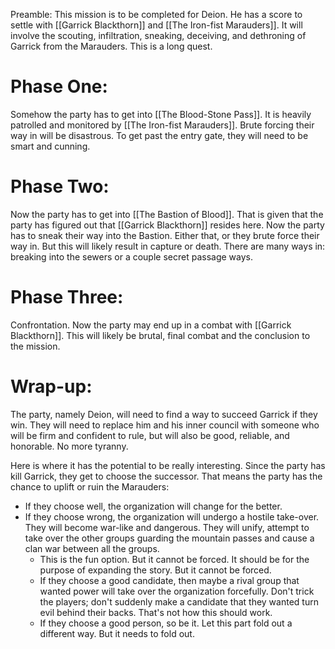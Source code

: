 Preamble:
This mission is to be completed for Deion. He has a score to settle with [[Garrick Blackthorn]] and [[The Iron-fist Marauders]]. It will involve the scouting, infiltration, sneaking, deceiving, and dethroning of Garrick from the Marauders. This is a long quest.

# Phase One:
Somehow the party has to get into [[The Blood-Stone Pass]]. It is heavily patrolled and monitored by [[The Iron-fist Marauders]]. Brute forcing their way in will be disastrous. To get past the entry gate, they will need to be smart and cunning.
# Phase Two:
Now the party has to get into [[The Bastion of Blood]]. That is given that the party has figured out that [[Garrick Blackthorn]] resides here. Now the party has to sneak their way into the Bastion. Either that, or they brute force their way in. But this will likely result in capture or death. There are many ways in: breaking into the sewers or a couple secret passage ways.

# Phase Three:
Confrontation. Now the party may end up in a combat with [[Garrick Blackthorn]]. This will likely be brutal, final combat and the conclusion to the mission.

# Wrap-up:
The party, namely Deion, will need to find a way to succeed Garrick if they win. They will need to replace him and his inner council with someone who will be firm and confident to rule, but will also be good, reliable, and honorable. No more tyranny. 

Here is where it has the potential to be really interesting. Since the party has kill Garrick, they get to choose the successor. That means the party has the chance to uplift or ruin the Marauders:
- If they choose well, the organization will change for the better.
- If they choose wrong, the organization will undergo a hostile take-over. They will become war-like and dangerous. They will unify, attempt to take over the other groups guarding the mountain passes and cause a clan war between all the groups. 
	- This is the fun option. But it cannot be forced. It should be for the purpose of expanding the story. But it cannot be forced. 
	- If they choose a good candidate, then maybe a rival group that wanted power will take over the organization forcefully. Don't trick the players; don't suddenly make a candidate that they wanted turn evil behind their backs. That's not how this should work. 
	- If they choose a good person, so be it. Let this part fold out a different way. But it needs to fold out. 